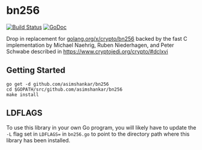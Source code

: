 # bn256
[![Build Status](https://travis-ci.org/asimshankar/bn256.svg)](https://travis-ci.org/asimshankar/bn256)
[![GoDoc](https://godoc.org/github.com/asimshankar/bn256?status.svg)](https://godoc.org/github.com/asimshankar/bn256)

Drop in replacement for
[golang.org/x/crypto/bn256](https://godoc.org/golang.org/x/crypto/bn256) backed
by the fast C implementation by Michael Naehrig, Ruben Niederhagen, and Peter
Schwabe described in https://www.cryptojedi.org/crypto/#dclxvi

## Getting Started
```
go get -d github.com/asimshankar/bn256
cd $GOPATH/src/github.com/asimshankar/bn256
make install
```

## LDFLAGS
To use this library in your own Go program, you will likely have to
update the `-L` flag set in `LDFLAGS=` in `bn256.go` to point to the
directory path where this library has been installed.
